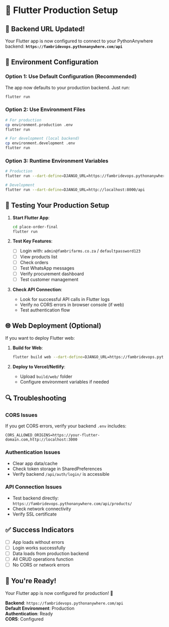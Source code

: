 # 📱 Flutter Production Setup

## 🎯 **Backend URL Updated!**

Your Flutter app is now configured to connect to your PythonAnywhere backend:
**`https://fambridevops.pythonanywhere.com/api`**

## 🔧 **Environment Configuration**

### Option 1: Use Default Configuration (Recommended)
The app now defaults to your production backend. Just run:
```bash
flutter run
```

### Option 2: Use Environment Files
```bash
# For production
cp environment.production .env
flutter run

# For development (local backend)
cp environment.development .env
flutter run
```

### Option 3: Runtime Environment Variables
```bash
# Production
flutter run --dart-define=DJANGO_URL=https://fambridevops.pythonanywhere.com/api

# Development
flutter run --dart-define=DJANGO_URL=http://localhost:8000/api
```

## 🚀 **Testing Your Production Setup**

1. **Start Flutter App**:
   ```bash
   cd place-order-final
   flutter run
   ```

2. **Test Key Features**:
   - [ ] Login with: `admin@fambrifarms.co.za` / `defaultpassword123`
   - [ ] View products list
   - [ ] Check orders
   - [ ] Test WhatsApp messages
   - [ ] Verify procurement dashboard
   - [ ] Test customer management

3. **Check API Connection**:
   - Look for successful API calls in Flutter logs
   - Verify no CORS errors in browser console (if web)
   - Test authentication flow

## 🌐 **Web Deployment (Optional)**

If you want to deploy Flutter web:

1. **Build for Web**:
   ```bash
   flutter build web --dart-define=DJANGO_URL=https://fambridevops.pythonanywhere.com/api
   ```

2. **Deploy to Vercel/Netlify**:
   - Upload `build/web/` folder
   - Configure environment variables if needed

## 🔍 **Troubleshooting**

### CORS Issues
If you get CORS errors, verify your backend `.env` includes:
```
CORS_ALLOWED_ORIGINS=https://your-flutter-domain.com,http://localhost:3000
```

### Authentication Issues
- Clear app data/cache
- Check token storage in SharedPreferences
- Verify backend `/api/auth/login/` is accessible

### API Connection Issues
- Test backend directly: `https://fambridevops.pythonanywhere.com/api/products/`
- Check network connectivity
- Verify SSL certificate

## ✅ **Success Indicators**

- [ ] App loads without errors
- [ ] Login works successfully
- [ ] Data loads from production backend
- [ ] All CRUD operations function
- [ ] No CORS or network errors

## 🎉 **You're Ready!**

Your Flutter app is now configured for production! 🚀

**Backend**: `https://fambridevops.pythonanywhere.com/api`  
**Default Environment**: Production  
**Authentication**: Ready  
**CORS**: Configured  
